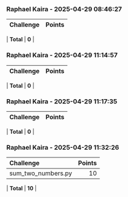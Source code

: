 ### Raphael Kaira - 2025-04-29 08:46:27
| Challenge | Points |
|:----------|-------:|

| **Total** | **0** |

### Raphael Kaira - 2025-04-29 11:14:57
| Challenge | Points |
|:----------|-------:|

| **Total** | **0** |

### Raphael Kaira - 2025-04-29 11:17:35
| Challenge | Points |
|:----------|-------:|

| **Total** | **0** |

### Raphael Kaira - 2025-04-29 11:32:26
| Challenge | Points |
|:----------|-------:|
| sum_two_numbers.py | 10 |

| **Total** | **10** |

